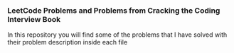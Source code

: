 ### LeetCode Problems and Problems from Cracking the Coding Interview Book

In this repository you will find some of the problems that I have solved with their problem description inside each file

